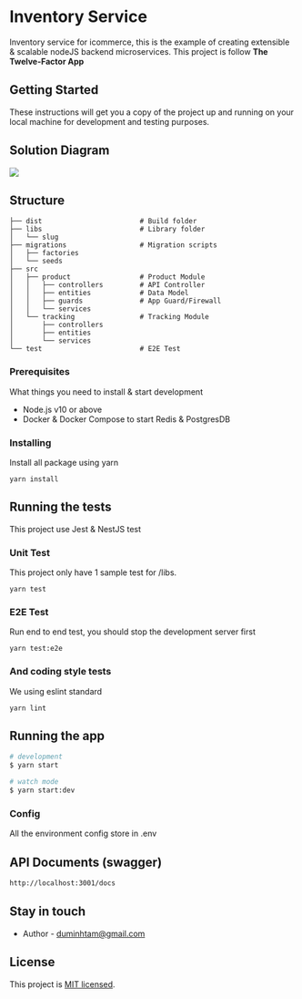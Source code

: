 # Inventory Service
Inventory service for icommerce, this is the example of creating extensible & scalable nodeJS backend microservices. This project is follow **The Twelve-Factor App**
  

## Getting Started

These instructions will get you a copy of the project up and running on your local machine for development and testing purposes.

## Solution Diagram
![](https://i.imgur.com/C4LF3v8.png)

## Structure
```
├── dist						# Build folder
├── libs						# Library folder
│   └── slug
├── migrations					# Migration scripts
│   ├── factories
│   └── seeds
├── src
│   ├── product					# Product Module
│   │   ├── controllers			# API Controller
│   │   ├── entities			# Data Model
│   │   ├── guards				# App Guard/Firewall
│   │   └── services
│   └── tracking				# Tracking Module
│       ├── controllers
│       ├── entities
│       └── services
└── test						# E2E Test

```


### Prerequisites

What things you need to install & start development

* Node.js v10 or above
* Docker & Docker Compose to start Redis & PostgresDB

### Installing

Install all package using yarn

```
yarn install
```

## Running the tests

This project use Jest & NestJS test

### Unit Test

This project only have 1 sample test for /libs.
 

```
yarn test
```
### E2E Test

Run end to end test, you should stop the development server first

```
yarn test:e2e
```

### And coding style tests

We using eslint standard

```
yarn lint
```

## Running the app

```bash
# development
$ yarn start

# watch mode
$ yarn start:dev
```

### Config
All the environment config store in .env

## API Documents (swagger)

```bash
http://localhost:3001/docs
```

## Stay in touch

- Author - duminhtam@gmail.com

## License

This project is [MIT licensed](LICENSE).
